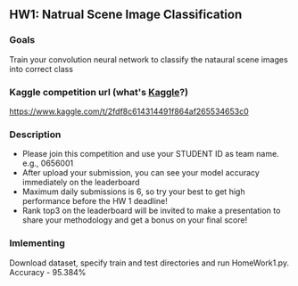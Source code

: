 ## HW1: Natrual Scene Image Classification

### Goals
Train your convolution neural network to classify the nataural scene images into correct class

### Kaggle competition url (what's [Kaggle](https://www.quora.com/What-is-Kaggle-and-how-exactly-should-I-use-it)?)
https://www.kaggle.com/t/2fdf8c614314491f864af265534653c0

### Description
- Please join this competition and use your STUDENT ID as team name. e.g., 0656001
- After upload your submission, you can see your model accuracy immediately on the leaderboard
- Maximum daily submissions is 6, so try your best to get high performance before the HW 1 deadline!
- Rank top3 on the leaderboard will be invited to make a presentation to share your methodology and get a bonus on your final score!

### Imlementing
Download dataset, specify train and test directories and run HomeWork1.py. Accuracy - 95.384%
